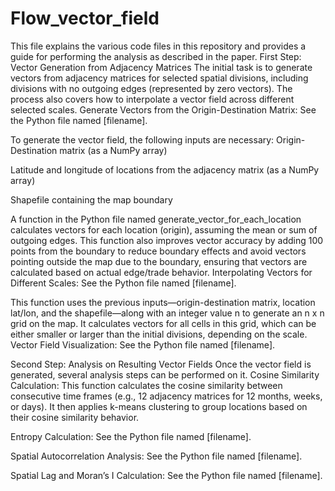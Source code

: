 # Flow_vector_field
This file explains the various code files in this repository and provides a guide for performing the analysis as described in the paper.
First Step: Vector Generation from Adjacency Matrices
The initial task is to generate vectors from adjacency matrices for selected spatial divisions, including divisions with no outgoing edges (represented by zero vectors). The process also covers how to interpolate a vector field across different selected scales.
Generate Vectors from the Origin-Destination Matrix: See the Python file named [filename].


To generate the vector field, the following inputs are necessary:
Origin-Destination matrix (as a NumPy array)


Latitude and longitude of locations from the adjacency matrix (as a NumPy array)


Shapefile containing the map boundary


A function in the Python file named generate_vector_for_each_location calculates vectors for each location (origin), assuming the mean or sum of outgoing edges. This function also improves vector accuracy by adding 100 points from the boundary to reduce boundary effects and avoid vectors pointing outside the map due to the boundary, ensuring that vectors are calculated based on actual edge/trade behavior.
Interpolating Vectors for Different Scales: See the Python file named [filename].


This function uses the previous inputs—origin-destination matrix, location lat/lon, and the shapefile—along with an integer value n to generate an n x n grid on the map. It calculates vectors for all cells in this grid, which can be either smaller or larger than the initial divisions, depending on the scale.
Vector Field Visualization: See the Python file named [filename].


Second Step: Analysis on Resulting Vector Fields
Once the vector field is generated, several analysis steps can be performed on it.
Cosine Similarity Calculation: This function calculates the cosine similarity between consecutive time frames (e.g., 12 adjacency matrices for 12 months, weeks, or days). It then applies k-means clustering to group locations based on their cosine similarity behavior.


Entropy Calculation: See the Python file named [filename].


Spatial Autocorrelation Analysis: See the Python file named [filename].


Spatial Lag and Moran’s I Calculation: See the Python file named [filename].


